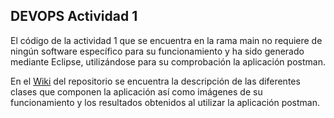 DEVOPS Actividad 1
---
El código de la actividad 1 que se encuentra en la rama main no requiere de ningún software específico para su funcionamiento y ha sido generado mediante Eclipse, utilizándose para su comprobación la aplicación postman.

En el [Wiki](https://github.com/alfonsoroca/devops-actividad1/wiki) del repositorio se encuentra la descripción de las diferentes clases que componen la aplicación así como imágenes de su funcionamiento y los resultados obtenidos al utilizar la aplicación postman.
